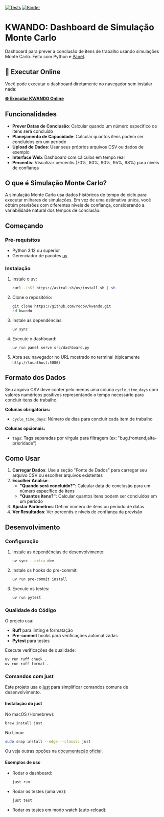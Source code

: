 [![Tests](https://github.com/rodbv/kwando/actions/workflows/test.yml/badge.svg)](https://github.com/rodbv/kwando/actions/workflows/test.yml)
<a href="https://mybinder.org/v2/gh/rodbv/kwando/main?urlpath=proxy/8888/dashboard" target="_blank">
  <img src="https://mybinder.org/badge_logo.svg" alt="Binder"/>
</a>

# KWANDO: Dashboard de Simulação Monte Carlo

Dashboard para prever a conclusão de itens de trabalho usando simulações Monte Carlo. Feito com Python e [Panel](https://panel.holoviz.org/).

## 🚀 Executar Online

Você pode executar o dashboard diretamente no navegador sem instalar nada:

**[🌐 Executar KWANDO Online](https://mybinder.org/v2/gh/rodbv/kwando/main?urlpath=proxy/8888/dashboard)**

## Funcionalidades

- **Prever Datas de Conclusão**: Calcular quando um número específico de itens será concluído
- **Planejamento de Capacidade**: Calcular quantos itens podem ser concluídos em um período
- **Upload de Dados**: Usar seus próprios arquivos CSV ou dados de exemplo
- **Interface Web**: Dashboard com cálculos em tempo real
- **Percentis**: Visualizar percentis (70%, 80%, 90%, 95%, 98%) para níveis de confiança

## O que é Simulação Monte Carlo?

A simulação Monte Carlo usa dados históricos de tempo de ciclo para executar milhares de simulações. Em vez de uma estimativa única, você obtém previsões com diferentes níveis de confiança, considerando a variabilidade natural dos tempos de conclusão.

## Começando

### Pré-requisitos

- Python 3.12 ou superior
- Gerenciador de pacotes [uv](https://docs.astral.sh/uv/getting-started/installation/)

### Instalação

1. Instale o uv:
   ```sh
   curl -LsSf https://astral.sh/uv/install.sh | sh
   ```

2. Clone o repositório:
   ```sh
   git clone https://github.com/rodbv/kwando.git
   cd kwando
   ```

3. Instale as dependências:
   ```sh
   uv sync
   ```

4. Execute o dashboard:
   ```sh
   uv run panel serve src/dashboard.py
   ```

5. Abra seu navegador no URL mostrado no terminal (tipicamente `http://localhost:5006`)

## Formato dos Dados

Seu arquivo CSV deve conter pelo menos uma coluna `cycle_time_days` com valores numéricos positivos representando o tempo necessário para concluir itens de trabalho.

**Colunas obrigatórias:**
- `cycle_time_days`: Número de dias para concluir cada item de trabalho

**Colunas opcionais:**
- `tags`: Tags separadas por vírgula para filtragem (ex: "bug,frontend,alta-prioridade")

## Como Usar

1. **Carregar Dados**: Use a seção "Fonte de Dados" para carregar seu arquivo CSV ou escolher arquivos existentes
2. **Escolher Análise**:
   - **"Quando será concluído?"**: Calcular data de conclusão para um número específico de itens
   - **"Quantos itens?"**: Calcular quantos itens podem ser concluídos em um período
3. **Ajustar Parâmetros**: Definir número de itens ou período de datas
4. **Ver Resultados**: Ver percentis e níveis de confiança da previsão

## Desenvolvimento

### Configuração

1. Instale as dependências de desenvolvimento:
   ```sh
   uv sync --extra dev
   ```

2. Instale os hooks do pre-commit:
   ```sh
   uv run pre-commit install
   ```

3. Execute os testes:
   ```sh
   uv run pytest
   ```

### Qualidade do Código

O projeto usa:
- **Ruff** para linting e formatação
- **Pre-commit** hooks para verificações automatizadas
- **Pytest** para testes

Execute verificações de qualidade:
```sh
uv run ruff check .
uv run ruff format .
```

### Comandos com just

Este projeto usa o [just](https://github.com/casey/just) para simplificar comandos comuns de desenvolvimento.

#### Instalação do just

No macOS (Homebrew):
```sh
brew install just
```
No Linux:
```sh
sudo snap install --edge --classic just
```
Ou veja outras opções na [documentação oficial](https://github.com/casey/just#installation).

#### Exemplos de uso

- Rodar o dashboard:
  ```sh
  just run
  ```
- Rodar os testes (uma vez):
  ```sh
  just test
  ```
- Rodar os testes em modo watch (auto-reload):
  ```
